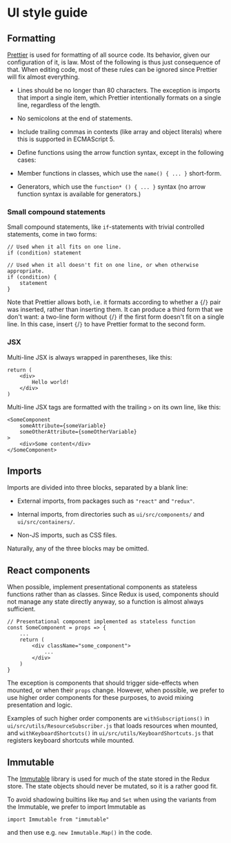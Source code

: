 # UI style guide

## Formatting

[Prettier](https://prettier.io/) is used for formatting of all source code. Its
behavior, given our configuration of it, is law. Most of the following is thus
just consequence of that. When editing code, most of these rules can be ignored
since Prettier will fix almost everything.

* Lines should be no longer than 80 characters. The exception is imports that
  import a single item, which Prettier intentionally formats on a single line,
  regardless of the length.

* No semicolons at the end of statements.

* Include trailing commas in contexts (like array and object literals) where
  this is supported in ECMAScript 5.

* Define functions using the arrow function syntax, except in the following
  cases:

* Member functions in classes, which use the `name() { ... }` short-form.

* Generators, which use the `function* () { ... }` syntax (no arrow function
  syntax is available for generators.)

### Small compound statements

Small compound statements, like `if`-statements with trivial controlled
statements, come in two forms:

```
// Used when it all fits on one line.
if (condition) statement
```

```
// Used when it all doesn't fit on one line, or when otherwise appropriate.
if (condition) {
    statement
}
```

Note that Prettier allows both, i.e. it formats according to whether a `{`/`}`
pair was inserted, rather than inserting them. It can produce a third form that
we don't want: a two-line form without `{`/`}` if the first form doesn't fit on
a single line. In this case, insert `{`/`}` to have Prettier format to the
second form.

### JSX

Multi-line JSX is always wrapped in parentheses, like this:

```
return (
    <div>
        Hello world!
    </div>
)
```

Multi-line JSX tags are formatted with the trailing `>` on its own line, like
this:

```
<SomeComponent
    someAttribute={someVariable}
    someOtherAttribute={someOtherVariable}
>
    <div>Some content</div>
</SomeComponent>
```

## Imports

Imports are divided into three blocks, separated by a blank line:

* External imports, from packages such as `"react"` and `"redux"`.

* Internal imports, from directories such as `ui/src/components/` and
  `ui/src/containers/`.

* Non-JS imports, such as CSS files.

Naturally, any of the three blocks may be omitted.

## React components

When possible, implement presentational components as stateless functions rather
than as classes. Since Redux is used, components should not manage any state
directly anyway, so a function is almost always sufficient.

```
// Presentational component implemented as stateless function
const SomeComponent = props => {
    ...
    return (
        <div className="some_component">
            ...
        </div>
    )
}
```

The exception is components that should trigger side-effects when mounted, or
when their `props` change. However, when possible, we prefer to use higher order
components for these purposes, to avoid mixing presentation and logic.

Examples of such higher order components are `withSubscriptions()` in
`ui/src/utils/ResourceSubscriber.js` that loads resources when mounted, and
`withKeyboardShortcuts()` in `ui/src/utils/KeyboardShortcuts.js` that registers
keyboard shortcuts while mounted.

## Immutable

The [Immutable](https://facebook.github.io/immutable-js/) library is used for
much of the state stored in the Redux store. The state objects should never be
mutated, so it is a rather good fit.

To avoid shadowing builtins like `Map` and `Set` when using the variants from
the Immutable, we prefer to import Immutable as

```
import Immutable from "immutable"
```

and then use e.g. `new Immutable.Map()` in the code.
